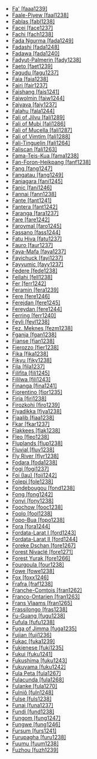 - [Fa' [faaa1239]](tree/atla1278/volt1241/benu1247/bant1294/sout3152/wide1239/narr1282/mbam1249/bami1239/fefe1239/cent2037/faaa1239/fa.faaa1239.ini)
- [Faale-Piyew [faal1238]](tree/atla1278/volt1241/nort3149/adam1258/adam1259/mbum1256/mbum1257/nort2773/tupu1245/tupu1244/faal1238/faalepiyew.faal1238.ini)
- [Fablas [fabl1238]](tree/indo1319/ital1284/lati1262/lati1263/impe1234/roma1334/ital1285/west2813/shif1234/nort3208/gall1280/oila1234/cent2283/macr1273/circ1240/hait1244/fabl1238/fablas.fabl1238.ini)
- [Facei [face1237]](tree/aust1307/nucl1752/mala1545/cent2237/cent2245/cent2254/west2817/buru1321/sula1247/sula1248/sula1245/face1237/facei.face1237.ini)
- [Fachi [fach1238]](tree/saha1256/west2505/kanu1279/kanu1281/east2718/bilm1238/fach1238/fachi.fach1238.ini)
- [Fada Ngurma [fada1249]](tree/atla1278/nort3146/nort3148/peul1234/fula1264/fula1269/west2454/fada1249/fadangurma.fada1249.ini)
- [Fadashi [fada1248]](tree/bert1248/fada1248/fadashi.fada1248.ini)
- [Fadawa [fada1240]](tree/saha1256/west2505/kanu1279/kanu1281/cent2050/fada1240/fadawa.fada1240.ini)
- [Fadyut-Palmerin [fady1238]](tree/atla1278/nort3146/nort3148/peul1234/sere1260/fady1238/fadyutpalmerin.fady1238.ini)
- [Faeto [faet1239]](tree/indo1319/ital1284/lati1262/lati1263/impe1234/roma1334/ital1285/west2813/shif1234/nort3208/gall1280/oila1234/fran1269/fran1260/faet1239/faeto.faet1239.ini)
- [Fagudu [fagu1237]](tree/aust1307/nucl1752/mala1545/cent2237/cent2245/cent2254/west2817/buru1321/sula1247/sula1248/sula1245/fagu1237/fagudu.fagu1237.ini)
- [Faia [faia1238]](tree/lake1255/tari1255/west2582/fayu1239/kiri1256/faia1238/faia.faia1238.ini)
- [Fairi [fair1237]](tree/aust1307/nucl1752/mala1545/cent2237/east2712/sout2850/sout3229/cend1238/biak1249/biak1250/biak1248/fair1237/fairi.fair1237.ini)
- [Faishang [fais1241]](tree/afro1255/chad1250/west2785/west2790/west2712/warj1254/miya1266/fais1241/faishang.fais1241.ini)
- [Faiwolmin [faiw1244]](tree/nucl1709/cent2116/awyu1265/okok1235/okkk1242/moun1253/faiw1243/faiw1244/faiwolmin.faiw1244.ini)
- [Faiyava [faiy1237]](tree/aust1307/nucl1752/mala1545/cent2237/east2712/ocea1241/west2818/papu1253/nucl1744/nort2848/bwai1241/bwai1244/bwai1242/faiy1237/faiyava.faiy1237.ini)
- [Falahu [fala1244]](tree/aust1307/nucl1752/mala1545/cent2237/cent2245/cent2254/west2817/buru1321/sula1247/sula1248/sula1245/fala1244/falahu.fala1244.ini)
- [Fali of Jilvu [fali1289]](tree/afro1255/chad1250/bium1280/sout3145/bium1271/bata1316/fali1290/gude1246/fali1289/faliofjilvu.fali1289.ini)
- [Fali of Mubi [fali1286]](tree/afro1255/chad1250/bium1280/sout3145/bium1271/bata1316/fali1290/gude1246/fali1286/faliofmubi.fali1286.ini)
- [Fali of Mucella [fali1287]](tree/afro1255/chad1250/bium1280/sout3145/bium1271/bata1316/fali1290/gude1246/fali1287/faliofmucella.fali1287.ini)
- [Fali of Vimtim [fali1288]](tree/afro1255/chad1250/bium1280/sout3145/bium1271/bata1316/fali1290/gude1246/fali1288/faliofvimtim.fali1288.ini)
- [Fali-Tinguelin [fali1264]](tree/atla1278/volt1241/unun9902/uncl1461/adam1254/sout2782/fali1264/falitinguelin.fali1264.ini)
- [Faliscan [fali1263]](tree/indo1319/ital1284/lati1262/fali1291/fali1263/faliscan.fali1263.ini)
- [Fama-Teis-Kua [fama1238]](tree/kadu1256/cent2229/east2424/kron1241/fama1238/famateiskua.fama1238.ini)
- [Fan-Foron-Heikpang [fanf1238]](tree/atla1278/volt1241/benu1247/benu1248/bero1241/iten1244/bero1242/fanf1238/fanforonheikpang.fanf1238.ini)
- [Fang [fang1247]](tree/atla1278/volt1241/benu1247/bant1294/sout3152/narr1281/bant1295/yaun1239/fang1246/fang1247/fang.fang1247.ini)
- [Fangatau [fang1249]](tree/aust1307/nucl1752/mala1545/cent2237/east2712/ocea1241/cent2060/east2445/poly1242/nucl1485/nort3246/solo1260/cent2298/east2449/cent2062/tuam1242/fang1249/fangatau.fang1249.ini)
- [Faniagara [fani1245]](tree/atla1278/volt1241/nort3149/gura1261/samu1243/wara1292/fani1245/faniagara.fani1245.ini)
- [Fanic [fani1246]](tree/nucl1709/fini1244/huon1246/east2705/dedu1240/fani1246/fanic.fani1246.ini)
- [Fannai [fann1238]](tree/sino1245/kuki1245/kuki1246/cent2005/mizo1244/lush1249/fann1238/fannai.fann1238.ini)
- [Fante [fant1241]](tree/atla1278/volt1241/kwav1236/nyoa1234/poto1254/tano1248/cent2262/akan1251/akan1250/fant1241/fante.fant1241.ini)
- [Fantera [fant1242]](tree/atla1278/volt1241/nort3149/senu1239/sout3153/nafa1258/fant1242/fantera.fant1242.ini)
- [Faranga [fara1237]](tree/maba1274/maba1275/maba1276/nucl1441/kend1253/fara1237/faranga.fara1237.ini)
- [Fare [fare1242]](tree/cent2225/memb1239/mang1425/lese1245/lese1243/fare1242/fare.fare1242.ini)
- [Faroymal [faro1245]](tree/indo1319/germ1287/nort3152/nort3160/east2302/macr1265/swed1254/gutn1238/faro1245/faroymal.faro1245.ini)
- [Fassano [fass1244]](tree/indo1319/ital1284/lati1262/lati1263/impe1234/roma1334/ital1285/west2813/shif1234/nort3208/gall1280/ladi1250/fass1244/fassano.fass1244.ini)
- [Fatu Hiva [fatu1237]](tree/aust1307/nucl1752/mala1545/cent2237/east2712/ocea1241/cent2060/east2445/poly1242/nucl1485/nort3246/solo1260/cent2298/east2449/cent2062/marq1246/sout2866/fatu1237/fatuhiva.fatu1237.ini)
- [Fauro [faur1237]](tree/aust1307/nucl1752/mala1545/cent2237/east2712/ocea1241/west2818/meso1253/newi1242/stge1234/nort3225/mono1280/mono1273/faur1237/fauro.faur1237.ini)
- [Faya-Mafa [faya1237]](tree/aust1307/nucl1752/mala1545/cent2237/east2712/sout2850/sout3229/raja1255/sout3231/cent2270/sawa1247/faya1237/fayamafa.faya1237.ini)
- [Fayichuck [fayi1237]](tree/aust1307/nucl1752/mala1545/cent2237/east2712/ocea1241/micr1243/micr1244/cent2276/west2844/pona1247/truk1243/nucl1749/cent2290/east2764/mort1238/chuu1238/fayi1237/fayichuck.fayi1237.ini)
- [Fayyumic [fayy1237]](tree/afro1255/egyp1245/copt1239/midd1332/fayy1237/fayyumic.fayy1237.ini)
- [Federe [fede1238]](tree/afro1255/chad1250/west2785/west2790/west2712/warj1254/miya1266/fede1238/federe.fede1238.ini)
- [Fellahi [fell1238]](tree/afro1255/semi1276/west2786/cent2236/arab1394/arab1395/leva1239/sout3123/fell1238/fellahi.fell1238.ini)
- [Fer [ferr1242]](tree/atla1278/volt1241/benu1247/kain1275/cent2242/duka1247/duka1250/main1281/kagf1238/ferr1242/fer.ferr1242.ini)
- [Feramin [fera1239]](tree/nucl1709/cent2116/awyu1265/okok1235/okkk1242/moun1253/tele1256/fera1239/feramin.fera1239.ini)
- [Fere [fere1246]](tree/atla1278/volt1241/nort3149/gura1261/cent2243/sout3164/grus1239/nort2782/nuna1234/kase1253/fere1246/fere.fere1246.ini)
- [Ferejdan [fere1245]](tree/kart1248/geor1252/geor1253/nucl1302/fere1245/ferejdan.fere1245.ini)
- [Fereydan [fere1244]](tree/kart1248/geor1252/geor1253/nucl1302/fere1244/fereydan.fere1244.ini)
- [Ferring [ferr1240]](tree/indo1319/germ1287/nort3152/west2793/nort3175/angl1264/fris1239/nort2626/ferr1240/ferring.ferr1240.ini)
- [Feyli [feyl1238]](tree/indo1319/indo1320/iran1269/west2794/nort3177/kerm1246/kurd1259/sout2640/feyl1238/feyli.feyl1238.ini)
- [Fez. Meknes [fezm1238]](tree/afro1255/semi1276/west2786/cent2236/arab1394/arab1395/nort3191/moro1295/moro1292/fezm1238/fezmeknes.fezm1238.ini)
- [Fganja [fgan1238]](tree/atla1278/nort3146/cent2230/bakk1238/bala1300/bala1302/fgan1238/fganja.fgan1238.ini)
- [Fianse [fian1238]](tree/atla1278/volt1241/kwav1236/nyoa1234/poto1254/tano1248/cent2262/akan1251/wasa1244/fian1238/fianse.fian1238.ini)
- [Fierozzo [fier1238]](tree/indo1319/germ1287/nort3152/west2793/high1286/midd1349/mode1258/uppe1397/baye1239/moch1255/fier1238/fierozzo.fier1238.ini)
- [Fika [fika1238]](tree/unat1236/afro1256/daza1244/fika1238/fika.fika1238.ini)
- [Fikyu [fiky1238]](tree/atla1278/volt1241/benu1247/juku1257/kute1248/fiky1238/fikyu.fiky1238.ini)
- [Fila [fila1237]](tree/aust1307/nucl1752/mala1545/cent2237/east2712/ocea1241/cent2060/east2445/poly1242/nucl1485/vanu1245/mele1252/mele1250/fila1237/fila.fila1237.ini)
- [Filifita [fili1245]](tree/nucl1708/komb1276/arap1279/mufi1239/mufi1238/fili1245/filifita.fili1245.ini)
- [Fililwa [fili1243]](tree/atla1278/volt1241/benu1247/bant1294/sout3152/narr1281/east2731/bwil1246/sabi1248/tumb1251/tumb1252/tumb1250/fili1243/fililwa.fili1243.ini)
- [Finanga [fina1241]](tree/mand1469/west2780/mand1431/cent2047/mand1432/mand1433/mand1434/mand1435/east2425/mani1303/maho1249/fina1241/finanga.fina1241.ini)
- [Fiorentino [fior1235]](tree/indo1319/ital1284/lati1262/lati1263/impe1234/roma1334/ital1285/ital1286/ital1287/ital1282/fior1235/fiorentino.fior1235.ini)
- [Firia [firi1238]](tree/mand1469/west2780/mand1431/cent2047/susu1249/yalu1240/firi1238/firia.firi1238.ini)
- [Firozkohi [firo1239]](tree/indo1319/indo1320/iran1269/west2794/sout3157/fars1254/fars1255/east2745/aima1241/firo1239/firozkohi.firo1239.ini)
- [Fiyadikka [fiya1238]](tree/nubi1251/nobi1239/nobi1240/fiya1238/fiyadikka.fiya1238.ini)
- [Fjaalib [fjaa1238]](tree/atla1278/nort3146/cent2230/bakk1238/bala1300/bala1302/fjaa1238/fjaalib.fjaa1238.ini)
- [Fkar [fkar1237]](tree/west1493/sout1499/tehi1237/fkar1237/fkar.fkar1237.ini)
- [Flakkees [flak1238]](tree/indo1319/germ1287/nort3152/west2793/fran1268/wese1235/macr1270/midd1347/mode1257/zeeu1238/flak1238/flakkees.flak1238.ini)
- [Fleo [fleo1238]](tree/atla1278/volt1241/krua1234/west2485/weea1234/guer1244/guer1240/weso1238/fleo1238/fleo.fleo1238.ini)
- [Fluplands [flup1238]](tree/indo1319/germ1287/nort3152/west2793/fran1268/wese1235/macr1270/midd1347/mode1257/zeeu1238/flup1238/fluplands.flup1238.ini)
- [Fluvial [fluv1238]](tree/atla1278/nort3146/cent2230/bakk1238/nucl1345/fhjo1234/jola1262/fluv1238/fluvial.fluv1238.ini)
- [Fly River [flyr1238]](tree/tabo1241/flyr1238/flyriver.flyr1238.ini)
- [Fodara [foda1238]](tree/atla1278/volt1241/nort3149/senu1239/cent2244/ceba1235/foda1238/fodara.foda1238.ini)
- [Fogi [fogi1237]](tree/aust1307/nucl1752/mala1545/cent2237/cent2245/cent2254/west2817/buru1321/sula1247/buru1322/buru1303/fogi1237/fogi.fogi1237.ini)
- [Foi (Iau) [foii1242]](tree/lake1255/tari1255/cent2110/iauu1242/foii1242/foiiau.foii1242.ini)
- [Folepi [fole1238]](tree/atla1278/volt1241/benu1247/bant1294/sout3152/wide1239/narr1282/momo1242/mund1338/mund1327/fole1238/folepi.fole1238.ini)
- [Fondebougou [fond1238]](tree/atla1278/volt1241/nort3149/senu1239/sout3153/tagw1240/fond1238/fondebougou.fond1238.ini)
- [Fong [fong1242]](tree/atla1278/volt1241/benu1247/bant1294/sout3152/narr1281/bant1295/yaun1239/ewon1241/ewon1239/fong1242/fong.fong1242.ini)
- [Fonyi [fony1238]](tree/atla1278/nort3146/cent2230/bakk1238/nucl1345/fogn1234/jola1263/fony1238/fonyi.fony1238.ini)
- [Foochow [fooc1238]](tree/sino1245/sini1245/sout2740/minn1248/mind1253/fooc1238/foochow.fooc1238.ini)
- [Foolo [fool1238]](tree/atla1278/volt1241/nort3149/senu1239/sout3153/djim1235/fool1238/foolo.fool1238.ini)
- [Fopo-Bua [fopo1238]](tree/atla1278/volt1241/krua1234/west2485/greb1257/greb1256/nort3193/nort2810/fopo1238/fopobua.fopo1238.ini)
- [Fora [fora1244]](tree/atla1278/nort3146/cent2230/bakk1238/bala1300/bala1301/fora1244/fora.fora1244.ini)
- [Fordata-Larat I [ford1243]](tree/aust1307/nucl1752/mala1545/cent2237/cent2245/keit1238/keif1237/ford1242/ford1243/fordatalarati.ford1243.ini)
- [Fordata-Larat II [ford1244]](tree/aust1307/nucl1752/mala1545/cent2237/cent2245/keit1238/keif1237/ford1242/ford1244/fordatalaratii.ford1244.ini)
- [Foreke Dschan [fore1267]](tree/atla1278/volt1241/benu1247/bant1294/sout3152/wide1239/narr1282/mbam1249/bami1239/yemb1246/fore1267/forekedschan.fore1267.ini)
- [Forest Nivaclé [fore1271]](tree/mata1289/mata1290/niva1238/fore1271/forestnivacle.fore1271.ini)
- [Forest Yurak [fore1266]](tree/ural1272/samo1298/core1257/enet1251/nene1251/nene1249/fore1266/forestyurak.fore1266.ini)
- [Fourgoula [four1238]](tree/atla1278/volt1241/nort3149/senu1239/sout3153/tagw1240/four1238/fourgoula.four1238.ini)
- [Fowe [fowe1238]](tree/nucl1709/kain1273/goro1272/nucl1760/nucl1756/sian1257/fowe1238/fowe.fowe1238.ini)
- [Fox [foxx1246]](tree/algi1248/algo1256/east2765/foxx1245/mesk1242/foxx1246/fox.foxx1246.ini)
- [Frafra [fraf1238]](tree/atla1278/volt1241/nort3149/gura1261/cent2243/nort2777/bwam1248/otiv1239/nucl1743/gurm1247/west2461/nucl1748/nort3234/moss1237/fraf1239/fare1241/fraf1238/frafra.fraf1238.ini)
- [Franche-Comtois [fran1262]](tree/indo1319/ital1284/lati1262/lati1263/impe1234/roma1334/ital1285/west2813/shif1234/nort3208/gall1280/oila1234/fran1269/fran1260/fran1262/franchecomtois.fran1262.ini)
- [Franco-Ontarien [fran1263]](tree/indo1319/ital1284/lati1262/lati1263/impe1234/roma1334/ital1285/west2813/shif1234/nort3208/gall1280/oila1234/cent2283/macr1273/glob1239/stan1290/fran1263/francoontarien.fran1263.ini)
- [Frans Vlaams [fran1265]](tree/indo1319/germ1287/nort3152/west2793/fran1268/wese1235/macr1270/midd1347/mode1257/vlaa1240/fran1265/fransvlaams.fran1265.ini)
- [Frassilongo [fras1238]](tree/indo1319/germ1287/nort3152/west2793/high1286/midd1349/mode1258/uppe1397/baye1239/moch1255/fras1238/frassilongo.fras1238.ini)
- [Fu-Guang [fugu1238]](tree/sino1245/sini1245/cent2008/ganc1239/fugu1238/fuguang.fugu1238.ini)
- [Fufula [fufu1238]](tree/atla1278/volt1241/nort3149/gura1261/cent2243/nort2777/bwam1248/otiv1239/nucl1743/gurm1247/west2461/nucl1748/nort3234/safa1246/daga1276/cent2291/sout3209/wali1263/fufu1238/fufula.fufu1238.ini)
- [Fuga of Jimma [fuga1235]](tree/gong1255/yems1235/fuga1235/fugaofjimma.fuga1235.ini)
- [Fujian [fuji1236]](tree/sino1245/sini1245/sout2740/minn1248/minn1241/xiam1236/fuji1236/fujian.fuji1236.ini)
- [Fukac [fuka1239]](tree/nucl1709/fini1244/huon1246/east2705/kate1254/mape1249/fuka1239/fukac.fuka1239.ini)
- [Fukienese [fuki1235]](tree/sino1245/sini1245/sout2740/minn1248/minn1241/fuki1235/fukienese.fuki1235.ini)
- [Fukui [fuku1241]](tree/japo1237/japa1256/japa1258/nucl1643/west2607/hoku1242/fuku1241/fukui.fuku1241.ini)
- [Fukushima [fuku1243]](tree/japo1237/japa1256/japa1258/nucl1643/east2526/toho1244/sout2953/fuku1243/fukushima.fuku1243.ini)
- [Fukuyama [fuku1242]](tree/japo1237/japa1256/japa1258/nucl1643/west2607/chug1253/fuku1242/fukuyama.fuku1242.ini)
- [Fula Peta [fula1267]](tree/atla1278/nort3146/nort3148/peul1234/fula1264/fula1266/pula1262/fula1267/fulapeta.fula1267.ini)
- [Fulacunda [fula1268]](tree/atla1278/nort3146/nort3148/peul1234/fula1264/pula1263/fula1268/fulacunda.fula1268.ini)
- [Fulanke [fula1270]](tree/mand1469/west2780/mand1431/cent2047/mand1432/mand1433/mand1434/mand1435/west2499/kita1248/kita1249/fula1270/fulanke.fula1270.ini)
- [Fulniô [fuln1248]](tree/fuln1247/fuln1248/fulnio.fuln1248.ini)
- [Fulse [fuls1238]](tree/atla1278/volt1241/nort3149/gura1261/cent2243/nort2777/koro1298/fuls1238/fulse.fuls1238.ini)
- [Funai [funa1237]](tree/aust1307/nucl1752/mala1545/cent2237/cent2245/timo1259/west2545/helo1243/funa1237/funai.funa1237.ini)
- [Fundi [fund1238]](tree/atla1278/volt1241/benu1247/bant1294/sout3152/narr1281/east2731/nort3203/nort3209/coas1317/saba1282/swah1254/swah1253/fund1238/fundi.fund1238.ini)
- [Fungom [fung1247]](tree/atla1278/volt1241/benu1247/bant1294/sout3152/wide1239/narr1282/ring1243/cent2275/mmen1238/fung1247/fungom.fung1247.ini)
- [Fungwe [fung1246]](tree/atla1278/volt1241/benu1247/bant1294/sout3152/narr1281/east2731/bwil1246/sabi1248/tumb1251/tumb1252/tumb1250/fung1246/fungwe.fung1246.ini)
- [Fursum [furs1241]](tree/afro1255/chad1250/west2785/west2790/west2712/warj1254/miya1266/furs1241/fursum.furs1241.ini)
- [Furupagha [furu1238]](tree/ijoi1239/ijoo1239/west2446/izon1238/furu1238/furupagha.furu1238.ini)
- [Fuumu [fuum1238]](tree/atla1278/volt1241/benu1247/bant1294/sout3152/narr1281/cent2260/njeb1243/teke1283/sout3192/teke1274/fuum1238/fuumu.fuum1238.ini)
- [Fuzhou [fuzh1239]](tree/sino1245/sini1245/sout2740/minn1248/mind1253/fuzh1239/fuzhou.fuzh1239.ini)
